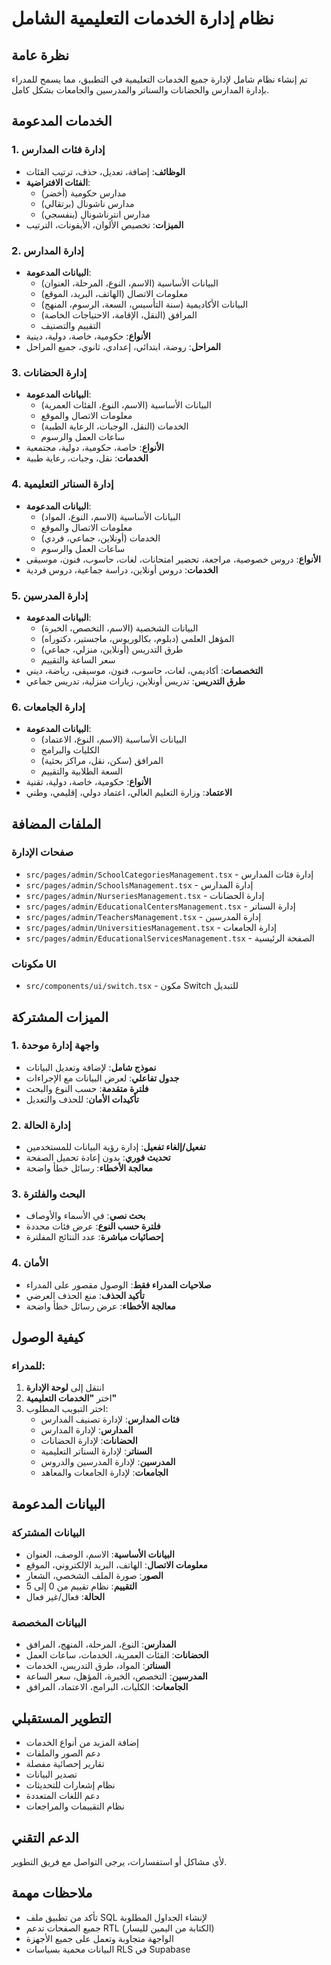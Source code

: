 # نظام إدارة الخدمات التعليمية الشامل

## نظرة عامة
تم إنشاء نظام شامل لإدارة جميع الخدمات التعليمية في التطبيق، مما يسمح للمدراء بإدارة المدارس والحضانات والسناتر والمدرسين والجامعات بشكل كامل.

## الخدمات المدعومة

### 1. إدارة فئات المدارس
- **الوظائف**: إضافة، تعديل، حذف، ترتيب الفئات
- **الفئات الافتراضية**:
  - مدارس حكومية (أخضر)
  - مدارس ناشونال (برتقالي)
  - مدارس انترناشونال (بنفسجي)
- **الميزات**: تخصيص الألوان، الأيقونات، الترتيب

### 2. إدارة المدارس
- **البيانات المدعومة**:
  - البيانات الأساسية (الاسم، النوع، المرحلة، العنوان)
  - معلومات الاتصال (الهاتف، البريد، الموقع)
  - البيانات الأكاديمية (سنة التأسيس، السعة، الرسوم، المنهج)
  - المرافق (النقل، الإقامة، الاحتياجات الخاصة)
  - التقييم والتصنيف
- **الأنواع**: حكومية، خاصة، دولية، دينية
- **المراحل**: روضة، ابتدائي، إعدادي، ثانوي، جميع المراحل

### 3. إدارة الحضانات
- **البيانات المدعومة**:
  - البيانات الأساسية (الاسم، النوع، الفئات العمرية)
  - معلومات الاتصال والموقع
  - الخدمات (النقل، الوجبات، الرعاية الطبية)
  - ساعات العمل والرسوم
- **الأنواع**: خاصة، حكومية، دولية، مجتمعية
- **الخدمات**: نقل، وجبات، رعاية طبية

### 4. إدارة السناتر التعليمية
- **البيانات المدعومة**:
  - البيانات الأساسية (الاسم، النوع، المواد)
  - معلومات الاتصال والموقع
  - الخدمات (أونلاين، جماعي، فردي)
  - ساعات العمل والرسوم
- **الأنواع**: دروس خصوصية، مراجعة، تحضير امتحانات، لغات، حاسوب، فنون، موسيقى
- **الخدمات**: دروس أونلاين، دراسة جماعية، دروس فردية

### 5. إدارة المدرسين
- **البيانات المدعومة**:
  - البيانات الشخصية (الاسم، التخصص، الخبرة)
  - المؤهل العلمي (دبلوم، بكالوريوس، ماجستير، دكتوراه)
  - طرق التدريس (أونلاين، منزلي، جماعي)
  - سعر الساعة والتقييم
- **التخصصات**: أكاديمي، لغات، حاسوب، فنون، موسيقى، رياضة، ديني
- **طرق التدريس**: تدريس أونلاين، زيارات منزلية، تدريس جماعي

### 6. إدارة الجامعات
- **البيانات المدعومة**:
  - البيانات الأساسية (الاسم، النوع، الاعتماد)
  - الكليات والبرامج
  - المرافق (سكن، نقل، مراكز بحثية)
  - السعة الطلابية والتقييم
- **الأنواع**: حكومية، خاصة، دولية، تقنية
- **الاعتماد**: وزارة التعليم العالي، اعتماد دولي، إقليمي، وطني

## الملفات المضافة

### صفحات الإدارة
- `src/pages/admin/SchoolCategoriesManagement.tsx` - إدارة فئات المدارس
- `src/pages/admin/SchoolsManagement.tsx` - إدارة المدارس
- `src/pages/admin/NurseriesManagement.tsx` - إدارة الحضانات
- `src/pages/admin/EducationalCentersManagement.tsx` - إدارة السناتر
- `src/pages/admin/TeachersManagement.tsx` - إدارة المدرسين
- `src/pages/admin/UniversitiesManagement.tsx` - إدارة الجامعات
- `src/pages/admin/EducationalServicesManagement.tsx` - الصفحة الرئيسية

### مكونات UI
- `src/components/ui/switch.tsx` - مكون Switch للتبديل

## الميزات المشتركة

### 1. واجهة إدارة موحدة
- **نموذج شامل**: لإضافة وتعديل البيانات
- **جدول تفاعلي**: لعرض البيانات مع الإجراءات
- **فلترة متقدمة**: حسب النوع والبحث
- **تأكيدات الأمان**: للحذف والتعديل

### 2. إدارة الحالة
- **تفعيل/إلغاء تفعيل**: إدارة رؤية البيانات للمستخدمين
- **تحديث فوري**: بدون إعادة تحميل الصفحة
- **معالجة الأخطاء**: رسائل خطأ واضحة

### 3. البحث والفلترة
- **بحث نصي**: في الأسماء والأوصاف
- **فلترة حسب النوع**: عرض فئات محددة
- **إحصائيات مباشرة**: عدد النتائج المفلترة

### 4. الأمان
- **صلاحيات المدراء فقط**: الوصول مقصور على المدراء
- **تأكيد الحذف**: منع الحذف العرضي
- **معالجة الأخطاء**: عرض رسائل خطأ واضحة

## كيفية الوصول

### للمدراء:
1. انتقل إلى **لوحة الإدارة**
2. اختر **"الخدمات التعليمية"**
3. اختر التبويب المطلوب:
   - **فئات المدارس**: لإدارة تصنيف المدارس
   - **المدارس**: لإدارة المدارس
   - **الحضانات**: لإدارة الحضانات
   - **السناتر**: لإدارة السناتر التعليمية
   - **المدرسين**: لإدارة المدرسين والدروس
   - **الجامعات**: لإدارة الجامعات والمعاهد

## البيانات المدعومة

### البيانات المشتركة
- **البيانات الأساسية**: الاسم، الوصف، العنوان
- **معلومات الاتصال**: الهاتف، البريد الإلكتروني، الموقع
- **الصور**: صورة الملف الشخصي، الشعار
- **التقييم**: نظام تقييم من 0 إلى 5
- **الحالة**: فعال/غير فعال

### البيانات المخصصة
- **المدارس**: النوع، المرحلة، المنهج، المرافق
- **الحضانات**: الفئات العمرية، الخدمات، ساعات العمل
- **السناتر**: المواد، طرق التدريس، الخدمات
- **المدرسين**: التخصص، الخبرة، المؤهل، سعر الساعة
- **الجامعات**: الكليات، البرامج، الاعتماد، المرافق

## التطوير المستقبلي
- إضافة المزيد من أنواع الخدمات
- دعم الصور والملفات
- تقارير إحصائية مفصلة
- تصدير البيانات
- نظام إشعارات للتحديثات
- دعم اللغات المتعددة
- نظام التقييمات والمراجعات

## الدعم التقني
لأي مشاكل أو استفسارات، يرجى التواصل مع فريق التطوير.

## ملاحظات مهمة
- تأكد من تطبيق ملف SQL لإنشاء الجداول المطلوبة
- جميع الصفحات تدعم RTL (الكتابة من اليمين لليسار)
- الواجهة متجاوبة وتعمل على جميع الأجهزة
- البيانات محمية بسياسات RLS في Supabase

